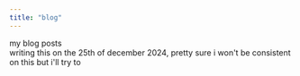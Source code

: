```yaml
---
title: "blog"
---
```

my blog posts\
writing this on the 25th of december 2024, pretty sure i won't be consistent on this but i'll try to
